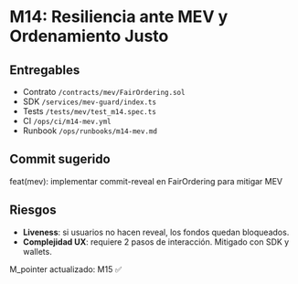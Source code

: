
# M14: Resiliencia ante MEV y Ordenamiento Justo

## Entregables
- Contrato `/contracts/mev/FairOrdering.sol`
- SDK `/services/mev-guard/index.ts`
- Tests `/tests/mev/test_m14.spec.ts`
- CI `/ops/ci/m14-mev.yml`
- Runbook `/ops/runbooks/m14-mev.md`

## Commit sugerido


feat(mev): implementar commit-reveal en FairOrdering para mitigar MEV


## Riesgos
- **Liveness**: si usuarios no hacen reveal, los fondos quedan bloqueados.
- **Complejidad UX**: requiere 2 pasos de interacción. Mitigado con SDK y wallets.


M_pointer actualizado: M15 ✅

